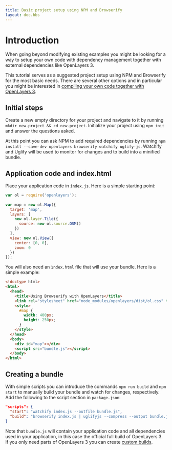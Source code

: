 ```yaml
---
title: Basic project setup using NPM and Browserify
layout: doc.hbs
---
```


# Introduction

When going beyond modifying existing examples you might be looking for a
way to setup your own code with dependency management together with external
dependencies like OpenLayers 3.

This tutorial serves as a suggested project setup using NPM and Browserify
for the most basic needs. There are several other options and in particular
you might be interested in 
[compiling your own code together with OpenLayers 3](closure.html).

## Initial steps

Create a new empty directory for your project and navigate to it by running
`mkdir new-project && cd new-project`. Initialize your project using `npm init`
and answer the questions asked.

At this point you can ask NPM to add required dependencies by running
`npm install --save-dev openlayers browserify watchify uglify-js`. Watchify and
Uglify will be used to monitor for changes and to build into a minified
bundle.

## Application code and index.html

Place your application code in `index.js`. Here is a simple starting point:

```js
var ol = require('openlayers');
 
var map = new ol.Map({
  target: 'map',
  layers: [
    new ol.layer.Tile({
      source: new ol.source.OSM()
    })
  ],
  view: new ol.View({
    center: [0, 0],
    zoom: 0
  })
});
```

You will also need an `ìndex.html` file that will use your bundle. Here is a simple
example:

```html
<!doctype html>
<html>
  <head>
    <title>Using Browserify with OpenLayers</title>
    <link rel="stylesheet" href="node_modules/openlayers/dist/ol.css" type="text/css">
    <style>
      #map {
        width: 400px;
        height: 250px;
      }
    </style>
  </head>
  <body>
    <div id="map"></div>
    <script src="bundle.js"></script>
  </body>
</html>
```

## Creating a bundle

With simple scripts you can introduce the commands `npm run build` and `npm start` to
manually build your bundle and watch for changes, respectively. Add the following
to the script section in `package.json`:

```json
"scripts": {
  "start": "watchify index.js --outfile bundle.js",
  "build": "browserify index.js | uglifyjs --compress --output bundle.js"
}
```

Note that `bundle.js` will contain your application code and all dependencies
used in your application, in this case the official full build of OpenLayers 3.
If you only need parts of OpenLayers 3 you can create
[custom builds](../../builder).
